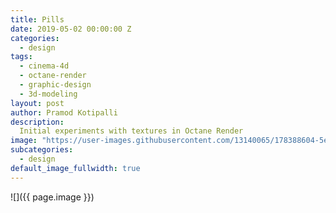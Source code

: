 ```yaml
---
title: Pills
date: 2019-05-02 00:00:00 Z
categories:
  - design
tags:
  - cinema-4d
  - octane-render
  - graphic-design
  - 3d-modeling
layout: post
author: Pramod Kotipalli
description:
  Initial experiments with textures in Octane Render
image: "https://user-images.githubusercontent.com/13140065/178388604-5e15ff63-bfeb-4c1b-a282-4428d73f9ae6.png"
subcategories:
  - design
default_image_fullwidth: true
---
```


![]({{ page.image }})
